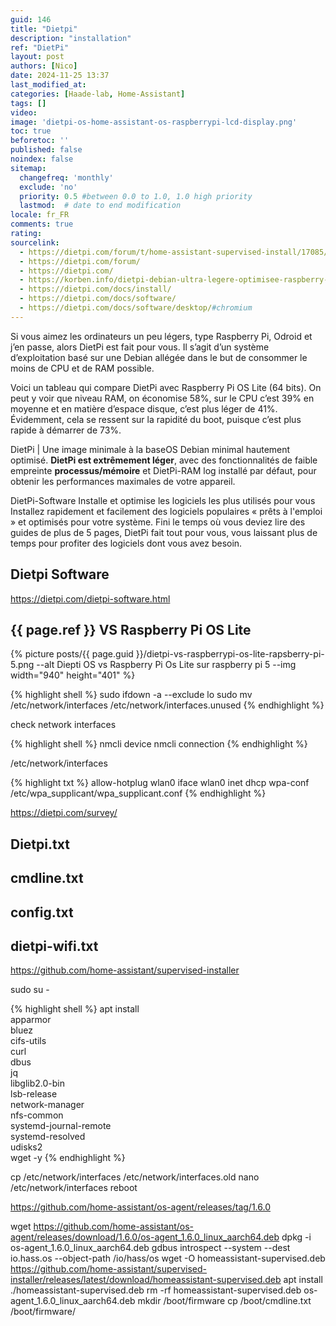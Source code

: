 ```yaml
---
guid: 146
title: "Dietpi"
description: "installation"
ref: "DietPi"
layout: post
authors: [Nico]
date: 2024-11-25 13:37
last_modified_at: 
categories: [Haade-lab, Home-Assistant]
tags: []
video: 
image: 'dietpi-os-home-assistant-os-raspberrypi-lcd-display.png'
toc: true
beforetoc: ''
published: false
noindex: false
sitemap:
  changefreq: 'monthly'
  exclude: 'no'
  priority: 0.5 #between 0.0 to 1.0, 1.0 high priority
  lastmod:  # date to end modification
locale: fr_FR
comments: true
rating:  
sourcelink:
  - https://dietpi.com/forum/t/home-assistant-supervised-install/17085/2
  - https://dietpi.com/forum/
  - https://dietpi.com/
  - https://korben.info/dietpi-debian-ultra-legere-optimisee-raspberry-pi-odroid-pine64.html
  - https://dietpi.com/docs/install/
  - https://dietpi.com/docs/software/
  - https://dietpi.com/docs/software/desktop/#chromium
---
```


Si vous aimez les ordinateurs un peu légers, type Raspberry Pi, Odroid et j’en passe, alors DietPi est fait pour vous. Il s’agit d’un système d’exploitation basé sur une Debian allégée dans le but de consommer le moins de CPU et de RAM possible.

Voici un tableau qui compare DietPi avec Raspberry Pi OS Lite (64 bits). On peut y voir que niveau RAM, on économise 58%, sur le CPU c’est 39% en moyenne et en matière d’espace disque, c’est plus léger de 41%. Évidemment, cela se ressent sur la rapidité du boot, puisque c’est plus rapide à démarrer de 73%.

DietPi | Une image minimale à la baseOS Debian minimal hautement optimisé. **DietPi est extrêmement léger**, avec des fonctionnalités de faible empreinte **processus/mémoire** et DietPi-RAM log installé par défaut, pour obtenir les performances maximales de votre appareil.

DietPi-Software Installe et optimise les logiciels les plus utilisés pour vous Installez rapidement et facilement des logiciels populaires « prêts à l'emploi » et optimisés pour votre système. Fini le temps où vous deviez lire des guides de plus de 5 pages, DietPi fait tout pour vous, vous laissant plus de temps pour profiter des logiciels dont vous avez besoin.

## Dietpi Software

https://dietpi.com/dietpi-software.html

## {{ page.ref }} VS Raspberry Pi OS Lite

{% picture posts/{{ page.guid }}/dietpi-vs-raspberrypi-os-lite-rapsberry-pi-5.png --alt Diepti OS vs Raspberry Pi Os Lite sur raspberry pi 5 --img width="940" height="401" %}

{% highlight shell %}
sudo ifdown -a --exclude lo
sudo mv /etc/network/interfaces /etc/network/interfaces.unused
{% endhighlight %}

check network interfaces

{% highlight shell %}
nmcli device
nmcli connection
{% endhighlight %}

/etc/network/interfaces

{% highlight txt %}
allow-hotplug wlan0
iface wlan0 inet dhcp
    wpa-conf /etc/wpa_supplicant/wpa_supplicant.conf
{% endhighlight %}

https://dietpi.com/survey/


## Dietpi.txt
## cmdline.txt
## config.txt
## dietpi-wifi.txt

https://github.com/home-assistant/supervised-installer

sudo su -

{% highlight shell %}
apt install \
apparmor \
bluez \
cifs-utils \
curl \
dbus \
jq \
libglib2.0-bin \
lsb-release \
network-manager \
nfs-common \
systemd-journal-remote \
systemd-resolved \
udisks2 \
wget -y
{% endhighlight %}

cp /etc/network/interfaces /etc/network/interfaces.old
nano /etc/network/interfaces
reboot

https://github.com/home-assistant/os-agent/releases/tag/1.6.0

wget https://github.com/home-assistant/os-agent/releases/download/1.6.0/os-agent_1.6.0_linux_aarch64.deb
dpkg -i os-agent_1.6.0_linux_aarch64.deb 
gdbus introspect --system --dest io.hass.os --object-path /io/hass/os
wget -O homeassistant-supervised.deb https://github.com/home-assistant/supervised-installer/releases/latest/download/homeassistant-supervised.deb
apt install ./homeassistant-supervised.deb
rm -rf homeassistant-supervised.deb os-agent_1.6.0_linux_aarch64.deb 
mkdir /boot/firmware
cp /boot/cmdline.txt /boot/firmware/

